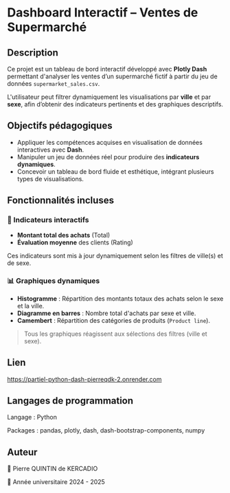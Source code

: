 # Dashboard Interactif – Ventes de Supermarché

## Description

Ce projet est un tableau de bord interactif développé avec **Plotly Dash** permettant d'analyser les ventes d’un supermarché fictif à partir du jeu de données `supermarket_sales.csv`.

L'utilisateur peut filtrer dynamiquement les visualisations par **ville** et par **sexe**, afin d’obtenir des indicateurs pertinents et des graphiques descriptifs.

## Objectifs pédagogiques

- Appliquer les compétences acquises en visualisation de données interactives avec **Dash**.
- Manipuler un jeu de données réel pour produire des **indicateurs dynamiques**.
- Concevoir un tableau de bord fluide et esthétique, intégrant plusieurs types de visualisations.

## Fonctionnalités incluses

### 🎯 Indicateurs interactifs
- **Montant total des achats** (Total)  
- **Évaluation moyenne** des clients (Rating)

Ces indicateurs sont mis à jour dynamiquement selon les filtres de ville(s) et de sexe.

### 📊 Graphiques dynamiques
- **Histogramme** : Répartition des montants totaux des achats selon le sexe et la ville.
- **Diagramme en barres** : Nombre total d'achats par sexe et ville.
- **Camembert** : Répartition des catégories de produits (`Product line`).

> Tous les graphiques réagissent aux sélections des filtres (ville et sexe).



## Lien

https://partiel-python-dash-pierreqdk-2.onrender.com


## Langages de programmation

Langage : Python

Packages : pandas, plotly, dash, dash-bootstrap-components, numpy


## Auteur 

📌 Pierre QUINTIN de KERCADIO

📅 Année universitaire 2024 - 2025


